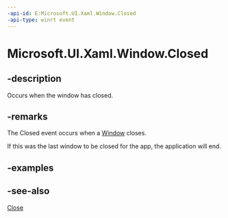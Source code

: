 ```yaml
---
-api-id: E:Microsoft.UI.Xaml.Window.Closed
-api-type: winrt event
---
```


<!-- Event syntax
public event Microsoft.UI.Xaml.WindowClosedEventHandler Closed
-->

# Microsoft.UI.Xaml.Window.Closed

## -description

Occurs when the window has closed.

## -remarks

The Closed event occurs when a [Window](window.md) closes.

If this was the last window to be closed for the app, the application will end.

## -examples

## -see-also

[Close](window_close_811482585.md)

